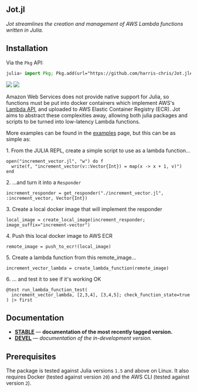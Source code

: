 ## Jot.jl

*Jot streamlines the creation and management of AWS Lambda functions written in Julia.*

## Installation

Via the `Pkg` API:

```julia
julia> import Pkg; Pkg.add(url="https://github.com/harris-chris/Jot.jl#main")

```
[![][docs-stable-img]][docs-stable-url] [![][docs-dev-img]][docs-dev-url]

Amazon Web Services does not provide native support for Julia, so functions must be put into docker containers which implement AWS's [Lambda API](https://docs.aws.amazon.com/lambda/latest/dg/runtimes-api.html), and uploaded to AWS Elastic Container Registry (ECR). Jot aims to abstract these complexities away, allowing both julia packages and scripts to be turned into low-latency Lambda functions.

More examples can be found in the [examples](https://harris-chris.github.io/Jot.jl/stable/) page, but this can be as simple as:

1\. From the JULIA REPL, create a simple script to use as a lambda function...
```
open("increment_vector.jl", "w") do f
  write(f, "increment_vector(v::Vector{Int}) = map(x -> x + 1, v)")
end
```
2\. ...and turn it into a `Responder`
```
increment_responder = get_responder("./increment_vector.jl", :increment_vector, Vector{Int})
```

3\. Create a local docker image that will implement the responder
```
local_image = create_local_image(increment_responder; image_suffix="increment-vector")
```

4\. Push this local docker image to AWS ECR
```
remote_image = push_to_ecr!(local_image)
```

5\. Create a lambda function from this remote_image...
```
increment_vector_lambda = create_lambda_function(remote_image)
```

6\. ... and test it to see if it's working OK
```
@test run_lambda_function_test(
  increment_vector_lambda, [2,3,4], [3,4,5]; check_function_state=true
) |> first
```

## Documentation

- [**STABLE**][docs-stable-url] &mdash; **documentation of the most recently tagged version.**
- [**DEVEL**][docs-dev-url] &mdash; *documentation of the in-development version.*

## Prerequisites

The package is tested against Julia versions `1.5` and above on Linux. It also requires Docker (tested against version `20`) and the AWS CLI (tested against version `2`).

[docs-stable-img]: https://img.shields.io/badge/docs-stable-blue.svg
[docs-stable-url]: https://harris-chris.github.io/Jot.jl/stable/
[docs-dev-img]: https://img.shields.io/badge/docs-dev-blue.svg
[docs-dev-url]: https://harris-chris.github.io/Jot.jl/dev/

